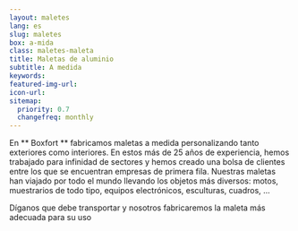 ```yaml
---
layout: maletes
lang: es
slug: maletes
box: a-mida
class: maletes-maleta
title: Maletas de aluminio
subtitle: A medida
keywords: 
featured-img-url:
icon-url: 
sitemap:
  priority: 0.7
  changefreq: monthly
---
```


En ** Boxfort ** fabricamos maletas a medida personalizando tanto exteriores como interiores.
En estos más de 25 años de experiencia, hemos trabajado para infinidad de sectores y hemos creado una bolsa de clientes entre los que se encuentran empresas de primera fila. Nuestras maletas han viajado por todo el mundo llevando los objetos más diversos: motos, muestrarios de todo tipo, equipos electrónicos, esculturas, cuadros, ...

Díganos que debe transportar y nosotros fabricaremos la maleta más adecuada para su uso
